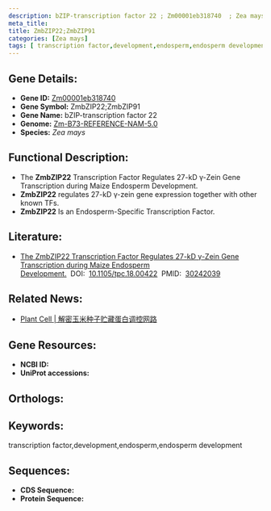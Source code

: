 ```yaml
---
description: bZIP-transcription factor 22 ; Zm00001eb318740  ; Zea mays
meta_title:
title: ZmbZIP22;ZmbZIP91
categories: [Zea mays]
tags: [ transcription factor,development,endosperm,endosperm development ]
---
```


## Gene Details:
- **Gene ID:**	[Zm00001eb318740 ]()
- **Gene Symbol:** ZmbZIP22;ZmbZIP91
- **Gene Name:** bZIP-transcription factor 22
- **Genome:** [Zm-B73-REFERENCE-NAM-5.0]()
- **Species:** *Zea mays*

## Functional Description:
   - The **ZmbZIP22** Transcription Factor Regulates 27-kD γ-Zein Gene Transcription during Maize Endosperm Development.
   - **ZmbZIP22** regulates 27-kD γ-zein gene expression together with other known TFs.
   - **ZmbZIP22** Is an Endosperm-Specific Transcription Factor.

## Literature:
   - [The ZmbZIP22 Transcription Factor Regulates 27-kD γ-Zein Gene Transcription during Maize Endosperm Development.]( https://academic.oup.com/plcell/article/30/10/2402/6099373?login=true)&nbsp;&nbsp;DOI:&nbsp;&nbsp;[10.1105/tpc.18.00422](https://academic.oup.com/plcell/article/30/10/2402/6099373?login=true)&nbsp;&nbsp;PMID:&nbsp;&nbsp;[30242039](https://pubmed.ncbi.nlm.nih.gov/30242039/)

## Related News:
   - [Plant Cell | 解密玉米种子贮藏蛋白调控网路](https://mp.weixin.qq.com/s?__biz=MzU3ODY3MDM0NA==&mid=2247491323&idx=3&sn=9c6e7ed519a148739b1cdd2255edf6d0&chksm=fd70849cca070d8a6392d4dafafc345abfec50df7a82f38d2aad66c7c631ebe555653239deff&scene=27#wechat_redirect)

## Gene Resources:
- **NCBI ID:** [](https://www.ncbi.nlm.nih.gov/gene/?term=)
- **UniProt accessions:** [](https://www.uniprot.org/uniprotkb//entry)

## Orthologs:

## Keywords:
transcription factor,development,endosperm,endosperm development

## Sequences:
- **CDS Sequence:**
- **Protein Sequence:**
